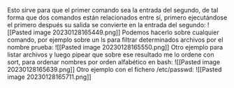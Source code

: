Esto sirve para que el primer comando sea la entrada del segundo, de tal forma que dos comandos están relacionados entre sí, primero ejecutándose el primero después su salida se convierte en la entrada del segundo:
![[Pasted image 20230128165449.png]]
Podemos hacerlo sobre cualquier comando, por ejemplo sobre un ls para filtrar determinados archivos por el nombre prueba:
![[Pasted image 20230128165550.png]]
Otro ejemplo para listar archivos y luego pipear que sobre ese resultado me lo ordene con sort, para ordenar nombres por orden alfabético en bash:
![[Pasted image 20230128165639.png]]
Otro ejemplo con el fichero /etc/passwd:
![[Pasted image 20230128165711.png]]
